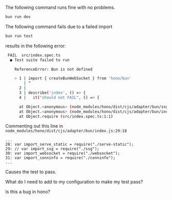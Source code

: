 The following command runs fine with no problems.
```sh
bun run dev
```

The following command fails due to a failed import
```sh
bun run test
```

results in the following error:
```sh
 FAIL  src/index.spec.ts
  ● Test suite failed to run

    ReferenceError: Bun is not defined

    > 1 | import { createBunWebSocket } from 'hono/bun'
        | ^
      2 |
      3 | describe('index', () => {
      4 |   it("should not FAIL", () => {

      at Object.<anonymous> (node_modules/hono/dist/cjs/adapter/bun/ssg.js:26:19)
      at Object.<anonymous> (node_modules/hono/dist/cjs/adapter/bun/index.js:29:18)
      at Object.require (src/index.spec.ts:1:1)
```

Commenting out this line in 
`node_modules/hono/dist/cjs/adapter/bun/index.js:29:18`

```
...
28: var import_serve_static = require("./serve-static");
29: // var import_ssg = require("./ssg");
30: var import_websocket = require("./websocket");
31: var import_conninfo = require("./conninfo");
...
```

Causes the test to pass.

What do I need to add to my configuration to make my test pass?

Is this a bug in hono?